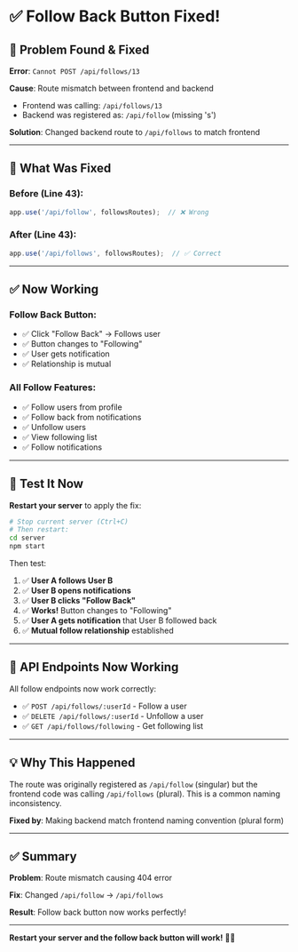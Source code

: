 # ✅ Follow Back Button Fixed!

## 🐛 Problem Found & Fixed

**Error**: `Cannot POST /api/follows/13`

**Cause**: Route mismatch between frontend and backend
- Frontend was calling: `/api/follows/13`
- Backend was registered as: `/api/follow` (missing 's')

**Solution**: Changed backend route to `/api/follows` to match frontend

---

## 🔧 What Was Fixed

### **Before (Line 43):**
```javascript
app.use('/api/follow', followsRoutes);  // ❌ Wrong
```

### **After (Line 43):**
```javascript
app.use('/api/follows', followsRoutes);  // ✅ Correct
```

---

## ✅ Now Working

### **Follow Back Button:**
- ✅ Click "Follow Back" → Follows user
- ✅ Button changes to "Following"
- ✅ User gets notification
- ✅ Relationship is mutual

### **All Follow Features:**
- ✅ Follow users from profile
- ✅ Follow back from notifications
- ✅ Unfollow users
- ✅ View following list
- ✅ Follow notifications

---

## 🚀 Test It Now

**Restart your server** to apply the fix:

```bash
# Stop current server (Ctrl+C)
# Then restart:
cd server
npm start
```

Then test:

1. ✅ **User A follows User B**
2. ✅ **User B opens notifications**
3. ✅ **User B clicks "Follow Back"**
4. ✅ **Works!** Button changes to "Following"
5. ✅ **User A gets notification** that User B followed back
6. ✅ **Mutual follow relationship** established

---

## 🎯 API Endpoints Now Working

All follow endpoints now work correctly:

- ✅ `POST /api/follows/:userId` - Follow a user
- ✅ `DELETE /api/follows/:userId` - Unfollow a user
- ✅ `GET /api/follows/following` - Get following list

---

## 💡 Why This Happened

The route was originally registered as `/api/follow` (singular) but the frontend code was calling `/api/follows` (plural). This is a common naming inconsistency.

**Fixed by**: Making backend match frontend naming convention (plural form)

---

## ✅ Summary

**Problem**: Route mismatch causing 404 error

**Fix**: Changed `/api/follow` → `/api/follows`

**Result**: Follow back button now works perfectly!

---

**Restart your server and the follow back button will work!** 🎉✨
